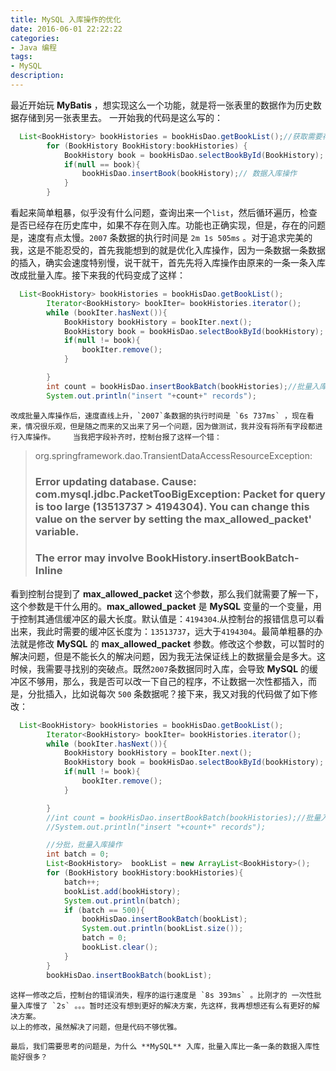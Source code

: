 ```yaml
---
title: MySQL 入库操作的优化 
date: 2016-06-01 22:22:22
categories:
- Java 编程
tags: 
- MySQL
description: 
---
```



最近开始玩 **MyBatis** ，想实现这么一个功能，就是将一张表里的数据作为历史数据存储到另一张表里去。
一开始我的代码是这么写的：
```java
  List<BookHistory> bookHistories = bookHisDao.getBookList();//获取需要存储的历史数据
		for (BookHistory BookHistory:bookHistories) {
			BookHistory book = bookHisDao.selectBookById(BookHistory);
			if(null == book){
				bookHisDao.insertBook(bookHistory);// 数据入库操作
			}
		}
```	
看起来简单粗暴，似乎没有什么问题，查询出来一个`list`，然后循环遍历，检查是否已经存在历史库中，如果不存在则入库。功能也正确实现，但是，存在的问题是，速度有点太慢。`2007` 条数据的执行时间是 `2m 1s 505ms` 。对于追求完美的我，这是不能忍受的，首先我能想到的就是优化入库操作，因为一条数据一条数据的插入，确实会速度特别慢，说干就干，首先先将入库操作由原来的一条一条入库改成批量入库。接下来我的代码变成了这样：

```java
  List<BookHistory> bookHistories = bookHisDao.getBookList();
		Iterator<BookHistory> bookIter= bookHistories.iterator();
		while (bookIter.hasNext()){
			BookHistory bookHistory = bookIter.next();
			BookHistory book = bookHisDao.selectBookById(bookHistory);
			if(null != book){
				bookIter.remove();
			}

		}
		int count = bookHisDao.insertBookBatch(bookHistories);//批量入库操作
		System.out.println("insert "+count+" records");
```
	改成批量入库操作后，速度直线上升，`2007`条数据的执行时间是 `6s 737ms` ，现在看来，情况很乐观，但是随之而来的又出来了另一个问题，因为做测试，我并没有将所有字段都进行入库操作。	当我把字段补齐时，控制台报了这样一个错：
> org.springframework.dao.TransientDataAccessResourceException: 
> ### Error updating database.  Cause: com.mysql.jdbc.PacketTooBigException: Packet for query is too large (13513737 > 4194304). You can change this value on the server by setting the max_allowed_packet' variable.
> ### The error may involve BookHistory.insertBookBatch-Inline
  
  

看到控制台提到了  **max_allowed_packet** 这个参数，那么我们就需要了解一下，这个参数是干什么用的。**max_allowed_packet** 是 **MySQL** 变量的一个变量，用于控制其通信缓冲区的最大长度。默认值是：`4194304`.从控制台的报错信息可以看出来，我此时需要的缓冲区长度为：`13513737`，远大于`4194304`。最简单粗暴的办法就是修改 **MySQL** 的 **max_allowed_packet** 参数。修改这个参数，可以暂时的解决问题，但是不能长久的解决问题，因为我无法保证线上的数据量会是多大。这时候，我需要寻找别的突破点。既然`2007`条数据同时入库，会导致 **MySQL** 的缓冲区不够用，那么，我是否可以改一下自己的程序，不让数据一次性都插入，而是，分批插入，比如说每次 `500` 条数据呢？接下来，我又对我的代码做了如下修改：

```java
  List<BookHistory> bookHistories = bookHisDao.getBookList();
		Iterator<BookHistory> bookIter= bookHistories.iterator();
		while (bookIter.hasNext()){
			BookHistory bookHistory = bookIter.next();
			BookHistory book = bookHisDao.selectBookById(bookHistory);
			if(null != book){
				bookIter.remove();
			}

		}
		//int count = bookHisDao.insertBookBatch(bookHistories);//批量入库操作
		//System.out.println("insert "+count+" records");

		//分批，批量入库操作
		int batch = 0;
		List<BookHistory>  bookList = new ArrayList<BookHistory>();
		for (BookHistory bookHistory:bookHistories){
			batch++;
			bookList.add(bookHistory);
			System.out.println(batch);
			if (batch == 500){
				bookHisDao.insertBookBatch(bookList);
				System.out.println(bookList.size());
				batch = 0;
				bookList.clear();
			}
		}
		bookHisDao.insertBookBatch(bookList);
```
	这样一修改之后，控制台的错误消失，程序的运行速度是 `8s 393ms` 。比刚才的 一次性批量入库慢了 `2s` 。。。暂时还没有想到更好的解决方案，先这样，我再想想还有么有更好的解决方案。
	以上的修改，虽然解决了问题，但是代码不够优雅。
	
	最后，我们需要思考的问题是，为什么 **MySQL** 入库，批量入库比一条一条的数据入库性能好很多？
